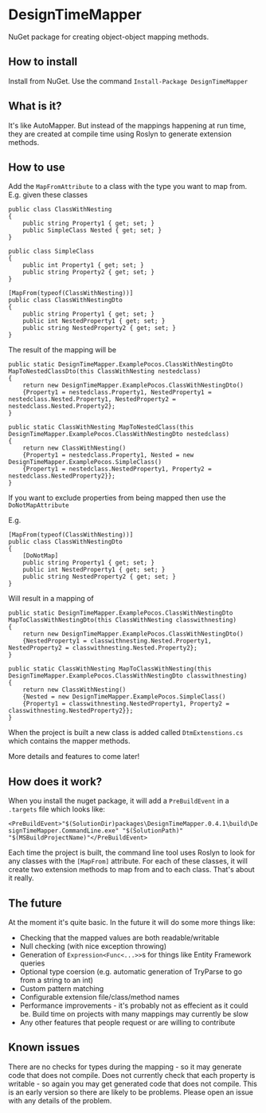 # DesignTimeMapper
NuGet package for creating object-object mapping methods.

## How to install ##

Install from NuGet. Use the command `Install-Package DesignTimeMapper`

## What is it? ##

It's like AutoMapper. But instead of the mappings happening at run time, they are created at compile time using Roslyn to generate extension methods.

## How to use ##

Add the `MapFromAttribute` to a class with the type you want to map from.
E.g. given these classes
    
    public class ClassWithNesting
    {
        public string Property1 { get; set; }
        public SimpleClass Nested { get; set; }
    }
    
    public class SimpleClass
    {
        public int Property1 { get; set; }
        public string Property2 { get; set; }
    }

    [MapFrom(typeof(ClassWithNesting))]
    public class ClassWithNestingDto
    {
        public string Property1 { get; set; }
        public int NestedProperty1 { get; set; }
        public string NestedProperty2 { get; set; }
    }

The result of the mapping will be 
    
    public static DesignTimeMapper.ExamplePocos.ClassWithNestingDto MapToNestedClassDto(this ClassWithNesting nestedclass)
    {
        return new DesignTimeMapper.ExamplePocos.ClassWithNestingDto()
        {Property1 = nestedclass.Property1, NestedProperty1 = nestedclass.Nested.Property1, NestedProperty2 = nestedclass.Nested.Property2};
    }

    public static ClassWithNesting MapToNestedClass(this DesignTimeMapper.ExamplePocos.ClassWithNestingDto nestedclass)
    {
        return new ClassWithNesting()
        {Property1 = nestedclass.Property1, Nested = new DesignTimeMapper.ExamplePocos.SimpleClass()
        {Property1 = nestedclass.NestedProperty1, Property2 = nestedclass.NestedProperty2}};
    }

If you want to exclude properties from being mapped then use the `DoNotMapAttribute`

E.g. 
    
    [MapFrom(typeof(ClassWithNesting))]
    public class ClassWithNestingDto
    {
        [DoNotMap]
        public string Property1 { get; set; }
        public int NestedProperty1 { get; set; }
        public string NestedProperty2 { get; set; }
    }

Will result in a mapping of 

    public static DesignTimeMapper.ExamplePocos.ClassWithNestingDto MapToClassWithNestingDto(this ClassWithNesting classwithnesting)
    {
        return new DesignTimeMapper.ExamplePocos.ClassWithNestingDto()
        {NestedProperty1 = classwithnesting.Nested.Property1, NestedProperty2 = classwithnesting.Nested.Property2};
    }

    public static ClassWithNesting MapToClassWithNesting(this DesignTimeMapper.ExamplePocos.ClassWithNestingDto classwithnesting)
    {
        return new ClassWithNesting()
        {Nested = new DesignTimeMapper.ExamplePocos.SimpleClass()
        {Property1 = classwithnesting.NestedProperty1, Property2 = classwithnesting.NestedProperty2}};
    }

When the project is built a new class is added called `DtmExtenstions.cs` which contains the mapper methods.

More details and features to come later!

## How does it work? ##

When you install the nuget package, it will add a `PreBuildEvent` in a `.targets` file which looks like:

`<PreBuildEvent>"$(SolutionDir)packages\DesignTimeMapper.0.4.1\build\DesignTimeMapper.CommandLine.exe" "$(SolutionPath)" "$(MSBuildProjectName)"</PreBuildEvent>`

Each time the project is built, the command line tool uses Roslyn to look for any classes with the `[MapFrom]` attribute. For each of these classes, it will create two extension methods to map from and to each class. That's about it really.

## The future ##

At the moment it's quite basic. In the future it will do some more things like:
- Checking that the mapped values are both readable/writable
- Null checking (with nice exception throwing)
- Generation of `Expression<Func<...>>`s for things like Entity Framework queries 
- Optional type coersion (e.g. automatic generation of TryParse to go from a string to an int)
- Custom pattern matching
- Configurable extension file/class/method names
- Performance improvements - it's probably not as effecient as it could be. Build time on projects with many mappings may currently be slow
- Any other features that people request or are willing to contribute

## Known issues ##

There are no checks for types during the mapping - so it may generate code that does not compile.
Does not currently check that each property is writable - so again you may get generated code that does not compile.
This is an early version so there are likely to be problems. Please open an issue with any details of the problem.